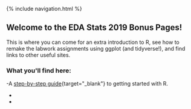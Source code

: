

{% include navigation.html %}


## Welcome to the EDA Stats 2019 Bonus Pages!

This is where you can come for an extra introduction to R, see how to remake the labwork assignments using ggplot (and tidyverse!), and find links to other useful sites. 


### What you'll find here: 

-A [step-by-step guide](/before-you-start.html){target="_blank"} to getting started with R. 

- 

- 

